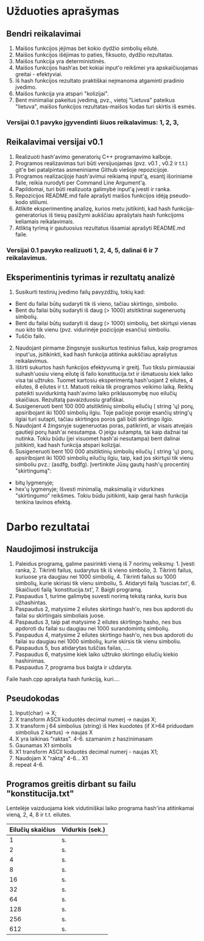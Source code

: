 # Užduoties aprašymas
## Bendri reikalavimai
1. Maišos funkcijos įėjimas bet kokio dydžio simbolių eilutė.
2. Maišos funkcijos išėjimas to paties, fiksuoto, dydžio rezultatas.
3. Maišos funkcija yra deterministinės.
4. Maišos funkcijos hash‘as bet kokiai input'o reikšmei yra apskaičiuojamas
greitai - efektyviai.
5. Iš hash funkcijos rezultato praktiškai neįmanoma atgaminti pradinio įvedimo.
6. Maišos funkcija yra atspari "kolizijai".
7. Bent minimaliai pakeitus įvedimą, pvz., vietoj "Lietuva" pateikus "lietuva", maišos
funkcijos rezultatas-maišos kodas turi skirtis iš esmės.

### Versijai 0.1 pavyko įgyvendinti šiuos reikalavimus: 1, 2, 3, 

## Reikalavimai versijai v0.1
1. Realizuoti hash'avimo generatorių C++ programavimo kalboje.
2. Programos realizavimas turi būti versijuojamas (pvz. v0.1 , v0.2 ir t.t.) git'e bei patalpintas asmeniniame Github viešoje repozicijoje.
3. Programos realizacijoje hash'avimui reikiamą input'ą, esantį išoriniame faile, reikia
nurodyti per Command Line Argument'ą.
4. Papildomai, turi būti realizuota galimybė input'ą įvesti ir ranka.
5. Repozicijos README.md faile aprašyti maišos funkcijos idėją pseudo-kodo stiliumi.
6. Atlikite eksperimentinę analizę, kurios metu įsitikinti, kad hash funkcija-generatorius iš tiesų pasižymi aukščiau aprašytais hash funkcijoms keliamais reikalavimais.
7. Atliktą tyrimą ir gautuosius rezultatus išsamiai aprašyti README.md faile.

### Versijai 0.1 pavyko realizuoti 1, 2, 4, 5, dalinai 6 ir 7 reikalavimus.

## Eksperimentinis tyrimas ir rezultatų analizė
1. Susikurti testinių įvedimo failų pavyzdžių, tokių kad:
+ Bent du failai būtų sudaryti tik iš vieno, tačiau skirtingo, simbolio.
+ Bent du failai būtų sudaryti iš daug (> 1000) atsitiktinai sugeneruotų simbolių.
+ Bent du failai būtų sudaryti iš daug (> 1000) simbolių, bet skirtųsi vienas nuo kito tik
vienu (pvz. vidurinėje pozicijoje esančiu) simboliu.
+ Tuščio failo.
2. Naudojant pirmame žingsnyje susikurtus testinius failus, kaip programos input'us,
įsitikinkti, kad hash funkcija atitinka aukščiau aprašytus reikalavimus.
3. Ištirti sukurtos hash funkcijos efektyvumą ir greitį. Tuo tikslu pirmiausiai suhash'uosiu vieną eilutę iš failo
konstitucija.txt ir išmatuosiu kiek laiko visa tai užtruko.
Tuomet kartosiu eksperimentą hash'uojant 2 eilutes, 4 eilutes, 8 eilutes ir t.t. Matuoti reikia tik programos veikimo laiką. Reiktų pateikti suvidurkintą hash'avimo laiko priklausomybę nuo eilučių skaičiaus. Rezultatą pavaizduosiu grafiškai.
4. Susigeneruoti bent 100 000 atsitiktinių simbolių eilučių ( string 'ų) porų, apsiribojant iki 1000 simbolių ilgiu. Toje pačioje poroje esančių string'ų ilgiai turi sutapti, tačiau skirtingos poros gali būti skirtingo ilgio.
5. Naudojant 4 žingsnyje sugeneruotas poras, patikrinti, ar visais atvejais gautieji porų
hash'ai nesutampa. O jeigu sutampta, tai kaip dažnai tai nutinka. Tokiu būdu (jei visuomet
hash'ai nesutampa) bent dalinai įsitikinti, kad hash funkcija atspari kolizijai.
6. Susigeneruoti bent 100 000 atsitiktinių simbolių eilučių ( string 'ų) porų, apsiribojant
iki 1000 simbolių eilučių ilgiu, taip, kad jos skirtųsi tik vienu simboliu
pvz.: (asdfg, bsdfg). Įvertinkite Jūsų gautų hash'ų procentinį "skirtingumą":
+ bitų lygmenyje;
+ hex'ų lygmenyje;
Išvesti minimalią, maksimalią ir vidurkines "skirtingumo" reikšmes. Tokiu būdu
įsitikinti, kaip gerai hash funkcija tenkina lavinos efektą.

# Darbo rezultatai
## Naudojimosi instrukcija
1. Paleidus programą, galime pasirinkti vieną iš 7 norimų veiksmų: 1. Įvesti ranka, 2. Tikrinti failus, sudarytus tik iš vieno simbolio, 3. Tikrinti failus, kuriuose yra daugiau nei 1000 simbolių, 4. Tikrinti failus su 1000 simbolių, kurie skiriasi tik vienu simboliu, 5. Atidaryti failą 'tuscias.txt', 6. Skaičiuoti failą 'konstitucija.txt', 7. Baigti programą.
2. Paspaudus 1, turime galimybę suvesti norimą tekstą ranka, kuris bus užhashintas.
3. Paspaudus 2, matysime 2 eilutes skirtingo hash'o, nes bus apdoroti du failai su skirtingais simboliais juose.
4. Paspaudus 3, taip pat matysime 2 eilutes skirtingo hasho, nes bus apdoroti du failai su daugiau nei 1000 surandomintų simbolių.
5. Paspaudus 4, matysime 2 eilutes skirtingo hash'o, nes bus apdoroti du failai su daugiau nei 1000 simbolių, kurie skirsis tik vienu simboliu.
6. Paspaudus 5, bus atidarytas tuščias failas, ....
7. Paspaudus 6, matysime kiek laiko užtruko skirtingo eilučių kiekio hashinimas.
8. Paspaudus 7, programa bus baigta ir uždaryta.


Faile hash.cpp aprašyta hash funkciją, kuri....

## Pseudokodas
1. Input(char) -> X;
2. X transform ASCII koduotės decimal numerį -> naujas X;
3. X transform į 64 simbolius (string) iš Hex kuodotės
(if X>64 priduodam simbolius 2 kartus) -> naujas X
5. X yra laikinas "raktas".
4-6. szamanim z haszinimasam
7. Gaunamas X1 simbolis
8. X1 transform ASCII koduotės decimal numerį - naujas X1;
9. Naudojam X "raktą" 4-6... X1
10. repeat 4-6.

## Programos greitis dirbant su failu "konstitucija.txt"

Lentelėje vaizduojama kiek vidutiniškai laiko programa hash'ina atitinkamai vieną, 2, 4, 8 ir t.t. eilutes.

|Eilučių skaičius|Vidurkis (sek.)|
|---|-----|
|1 |  s.| 
|2|  s.| 
|4|  s.| 
|8|  s.| 
|16|  s.| 
|32|  s.| 
|64|  s.| 
|128|  s.| 
|256|  s.| 
|612|  s.| 

